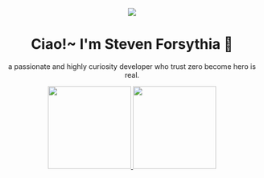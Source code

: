 <p align="center">
<img src="https://user-images.githubusercontent.com/105982460/188270248-5c899a00-7da7-4ae7-b5c3-74fb6597b6e2.gif">
</p>

<div align="center">
  <h1>Ciao!~ I'm Steven Forsythia 🙇</h1>
</div>

<p align="center">
a passionate and highly curiosity developer who trust zero become hero is real.
</p>

<div align="center">
  <a href="https://github.com/StevenForsythia">
  <img height="165em" src="https://github-readme-stats.vercel.app/api/top-langs/?username=StevenForsythia&layout=compact&langs_count=7&theme=dracula"/>
  <img height="165em" src="https://github-readme-stats.vercel.app/api?username=StevenForsythia&show_icons=true&theme=dracula&include_all_commits=true&count_private=true"/>
</div>

